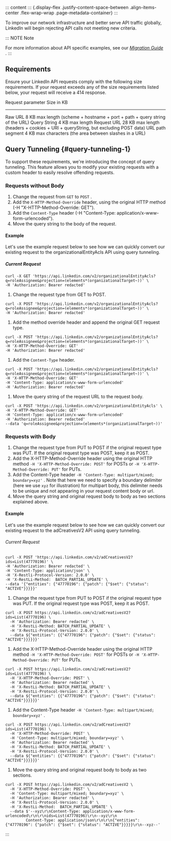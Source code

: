 ::: content
::: {.display-flex .justify-content-space-between .align-items-center .flex-wrap-wrap .page-metadata-container}
:::

To improve our network infrastructure and better serve API traffic
globally, LinkedIn will begin rejecting API calls not meeting new
criteria.

::: NOTE
Note

For more information about API specific examples, see our [*Migration
Guide*](../../references/migrations/query-tunneling-migration) .
:::

## Requirements

Ensure your LinkedIn API requests comply with the following size
requirements. If your request exceeds any of the size requirements
listed below, your request will receive a 414 response.

  Request parameter   Size in KB
  ------------------- -----------------------------------------------------------------------------------
  Raw URL             8 KB max length (scheme + hostname + port + path + query string of the URL)
  Query String        4 KB max length
  Request URL         28 KB max length (headers + cookies + URI + queryString, but excluding POST data)
  URL path segment    4 KB max characters (the area between slashes in a URL)

## Query Tunneling {#query-tunneling-1}

To support these requirements, we're introducing the concept of query
tunneling. This feature allows you to modify your existing requests with
a custom header to easily resolve offending requests.

### Requests without Body

1.  Change the request from ` GET ` to ` POST ` .
2.  Add the ` X-HTTP-Method-Override ` header, using the original HTTP
    method (-H \"X-HTTP-Method-Override: GET\").
3.  Add the ` Content-Type ` header (-H \"Content-Type:
    application/x-www-form-urlencoded\").
4.  Move the query string to the body of the request.

#### Example

Let's use the example request below to see how we can quickly convert
our existing request to the organizationalEntityAcls API using query
tunneling.

##### Current Request

``` lang-curl
curl -X GET 'https://api.linkedin.com/v2/organizationalEntityAcls?q=roleAssignee&projection=(elements*(organizationalTarget~))' \
-H 'Authorization: Bearer redacted'
```

1.  Change the request type from GET to POST.

``` lang-curl
curl -X POST 'https://api.linkedin.com/v2/organizationalEntityAcls?q=roleAssignee&projection=(elements*(organizationalTarget~))' \
-H 'Authorization: Bearer redacted'
```

1.  Add the method override header and append the original GET request
    type.

``` lang-curl
curl -X POST 'https://api.linkedin.com/v2/organizationalEntityAcls?q=roleAssignee&projection=(elements*(organizationalTarget~))' \
-H 'X-HTTP-Method-Override: GET'
-H 'Authorization: Bearer redacted'
```

1.  Add the ` Content-Type ` header.

``` lang-curl
curl -X POST 'https://api.linkedin.com/v2/organizationalEntityAcls?q=roleAssignee&projection=(elements*(organizationalTarget~))' \
-H 'X-HTTP-Method-Override: GET'
-H 'Content-Type: application/x-www-form-urlencoded'
-H 'Authorization: Bearer redacted'
```

1.  Move the query string of the request URL to the request body.

``` lang-curl
curl -X POST 'https://api.linkedin.com/v2/organizationalEntityAcls' \
-H 'X-HTTP-Method-Override: GET'
-H 'Content-Type: application/x-www-form-urlencoded' 
-H 'Authorization: Bearer redacted'
--data 'q=roleAssignee&projection=(elements*(organizationalTarget~))'
```

### Requests with Body

1.  Change the request type from PUT to POST if the original request
    type was PUT. If the original request type was POST, keep it as
    POST.
2.  Add the X-HTTP-Method-Override header using the original HTTP method
    ` -H 'X-HTTP-Method-Override: POST' ` for POSTs or
    ` -H 'X-HTTP-Method-Override: PUT' ` for PUTs.
3.  Add the Content-Type header
    ` -H 'Content-Type: multipart/mixed; boundary=xyz' ` . Note that
    here we need to specify a boundary delimiter (here we use ` xyz `
    for illustration) for multipart body, this delimiter needs to be
    unique and not appearing in your request content body or url.
4.  Move the query string and original request body to body as two
    sections explained above.

#### Example

Let's use the example request below to see how we can quickly convert
our existing request to the adCreativesV2 API using query tunneling.

###### Current Request

``` lang-curl
curl -X POST 'https://api.linkedin.com/v2/adCreativesV2?ids=List(47770196)' \
-H 'Authorization: Bearer redacted' \
-H 'Content-Type: application/json' \
-H 'X-Restli-Protocol-Version: 2.0.0' \
-H 'X-RestLi-Method:  BATCH_PARTIAL_UPDATE' \
--data '{"entities": {"47770196": {"patch": {"$set": {"status": "ACTIVE"}}}}}'
```

1.  Change the request type from PUT to POST if the original request
    type was PUT. If the original request type was POST, keep it as
    POST.

``` lang-curl
curl -X POST https://api.linkedin.com/v2/adCreativesV2?ids=List(47770196) \
  -H 'Authorization: Bearer redacted' \
  -H 'X-RestLi-Method: BATCH_PARTIAL_UPDATE' \
  -H 'X-RestLi-Protocol-Version: 2.0.0' \
  --data ${"entities": {{"47770196": {"patch": {"$set": {"status": "ACTIVE"}}}}}}'
```

1.  Add the X-HTTP-Method-Override header using the original HTTP method
    ` -H 'X-HTTP-Method-Override: POST' ` for POSTs or
    ` -H 'X-HTTP-Method-Override: PUT' ` for PUTs.

``` lang-curl
curl -X POST https://api.linkedin.com/v2/adCreativesV2?ids=List(47770196) \
  -H 'X-HTTP-Method-Override: POST' \
  -H 'Authorization: Bearer redacted' \
  -H 'X-RestLi-Method: BATCH_PARTIAL_UPDATE' \
  -H 'X-RestLi-Protocol-Version: 2.0.0' \
  --data ${"entities": {{"47770196": {"patch": {"$set": {"status": "ACTIVE"}}}}}}'
```

1.  Add the Content-Type header
    ` -H 'Content-Type: multipart/mixed; boundary=xyz' ` .

``` lang-curl
curl -X POST https://api.linkedin.com/v2/adCreativesV2?ids=List(47770196) \
  -H 'X-HTTP-Method-Override: POST' \
  -H 'Content-Type: multipart/mixed; boundary=xyz' \
  -H 'Authorization: Bearer redacted' \
  -H 'X-RestLi-Method: BATCH_PARTIAL_UPDATE' \
  -H 'X-RestLi-Protocol-Version: 2.0.0' \
  --data ${"entities": {{"47770196": {"patch": {"$set": {"status": "ACTIVE"}}}}}}'
```

1.  Move the query string and original request body to body as two
    sections.

``` lang-curl
curl -X POST https://api.linkedin.com/v2/adCreativesV2 \
  -H 'X-HTTP-Method-Override: POST' \
  -H 'Content-Type: multipart/mixed; boundary=xyz' \
  -H 'Authorization: Bearer redacted' \
  -H 'X-Restli-Protocol-Version: 2.0.0' \
  -H 'X-RestLi-Method:  BATCH_PARTIAL_UPDATE' \
  --data $'--xyz\r\nContent-Type: application/x-www-form-urlencoded\r\n\r\nids=List(47770196)\r\n--xyz\r\n 
         Content-Type: application/json\r\n\r\n{"entities": {"47770196": {"patch": {"$set": {"status": "ACTIVE"}}}}}\r\n--xyz--' 
```
:::
